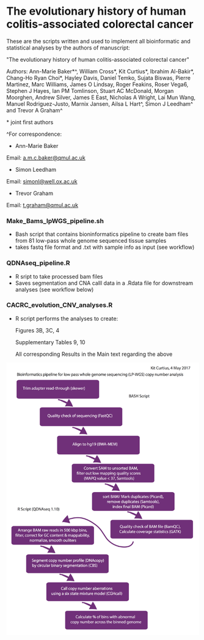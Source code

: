 # The evolutionary history of human colitis-associated colorectal cancer

These are the scripts written and used to implement all bioinformatic and statistical analyses by the authors of manuscript:

"The evolutionary history of human colitis-associated colorectal cancer"

Authors: Ann-Marie Baker*^, William Cross*, Kit Curtius*, Ibrahim Al-Bakir*, Chang-Ho Ryan Choi*, Hayley Davis, Daniel Temko, Sujata Biswas, Pierre Martinez, Marc Williams, James O Lindsay, Roger Feakins, Roser Vega6, Stephen J Hayes, Ian PM Tomlinson, Stuart AC McDonald, Morgan Moorghen, Andrew Silver, James E East, Nicholas A Wright, Lai Mun Wang, Manuel Rodriguez-Justo, Marnix Jansen, Ailsa L Hart^, Simon J Leedham^ and Trevor A Graham^

\* joint first authors

^For correspondence:
- Ann-Marie Baker

Email: a.m.c.baker@qmul.ac.uk

- Simon Leedham

Email: simonl@well.ox.ac.uk

- Trevor Graham

Email: t.graham@qmul.ac.uk

### Make_Bams_lpWGS_pipeline.sh
- Bash script that contains bioninformatics pipeline to create bam files from 81 low-pass whole genome sequenced tissue samples
- takes fastq file format and .txt with sample info as input (see workflow)


### QDNAseq_pipeline.R
- R sript to take processed bam files
- Saves segmentation and CNA calll data in a .Rdata file for downstream analyses (see workflow below)
  
### CACRC_evolution_CNV_analyses.R
-  R script performs the analyses to create:
						
	Figures 3B, 3C, 4 		
											
	Supplementary Tables 9, 10 		
									
  	All corresponding Results in the Main text regarding the above	

 ![plot](LPWGS_workflow.png)
  
    
